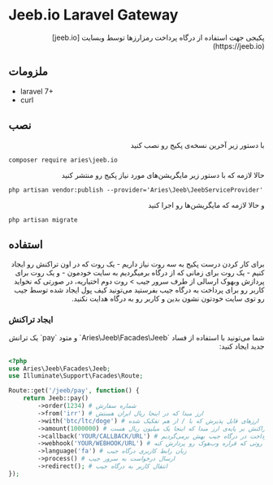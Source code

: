 # Jeeb.io Laravel Gateway
<div dir="rtl" align="right">
پکیجی جهت استفاده از درگاه پرداخت رمزارزها توسط وبسایت [jeeb.io](https://jeeb.io)  
</div>

## ملزومات
- laravel 7+
- curl

## نصب
<p dir="rtl">با دستور زیر آخرین نسخه‌ی پکیج رو نصب کنید</p> 

```composer require aries\jeeb.io```  

<p dir="rtl">حالا لازمه که با دستور زیر مایگریشن‌های مورد نیاز پکیج رو منتشر کنید</p>

```php artisan vendor:publish --provider='Aries\Jeeb\JeebServiceProvider'```  

<p dir="rtl">و حالا لازمه که مایگریشن‌ها رو اجرا کنید  </p>

```php artisan migrate```

## استفاده
<div dir="rtl">
برای کار کردن درست پکیج به سه روت نیاز داریم
- یک روت که در اون تراکنش رو ایجاد کنیم
- یک روت برای زمانی که از درگاه برمیگردیم به سایت خودمون
- و یک روت برای پردازش وبهوک ارسالی از طرف سرور جیب  
> روت دوم اختیاریه، در صورتی که نخواید کاربر رو برای پرداخت به درگاه جیب بفرستید می‌تونید کیف پول ایجاد شده توسط جیب رو توی سایت خودتون نشون بدین و کاربر رو به درگاه هدایت نکنید.
</div>

### ایجاد تراکنش
<div dir="rtl">
شما می‌تونید با استفاده از فساد `Aries\Jeeb\Facades\Jeeb` و متود `pay` یک ترانش جدید ایجاد کنید:
</div>

```php
<?php
use Aries\Jeeb\Facades\Jeeb;
use Illuminate\Support\Facades\Route;

Route::get('/jeeb/pay', function() {
    return Jeeb::pay()
        ->order(1234) # شماره سفارش
        ->from('irr') # ارز مبدا که در اینجا ریال ایران هستش
        ->with('btc/ltc/doge') # ارزهای قابل پذیرش که با / از هم تفکیک شده
        ->amount(1000000) # مبلغ تراکنش بر پایه‌ی ارز مبدا که اینجا یک میلیون ریال هست
        ->callback('YOUR/CALLBACK/URL') # آدرس روتی که پس از پرداخت در درگاه جیب بهش برمی‌گردیم
        ->webhook('YOUR/WEBHOOK/URL') # آدرس روتی که قراره وب‌هوک رو پردازش کنه،
        ->language('fa') # زبان رابط کاربری درگاه جیب
        ->process() # ارسال درخواست به سرور جیب
        ->redirect(); # انتقال کاربر به درگاه جیب
});
```
